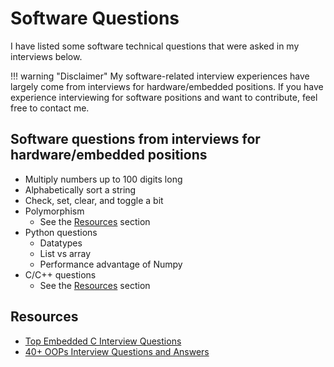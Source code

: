 # Software Questions

I have listed some software technical questions that were asked in my interviews below.

!!! warning "Disclaimer"
    My software-related interview experiences have largely come from interviews for hardware/embedded positions.
    If you have experience interviewing for software positions and want to contribute, feel free to contact me.

## Software questions from interviews for hardware/embedded positions

- Multiply numbers up to 100 digits long
- Alphabetically sort a string
- Check, set, clear, and toggle a bit
- Polymorphism
    - See the [Resources](#resources) section
- Python questions
    - Datatypes
    - List vs array
    - Performance advantage of Numpy
- C/C++ questions
    - See the [Resources](#resources) section

## Resources

- [Top Embedded C Interview Questions](https://www.interviewbit.com/embedded-c-interview-questions)
- [40+ OOPs Interview Questions and Answers](https://www.interviewbit.com/oops-interview-questions/)
